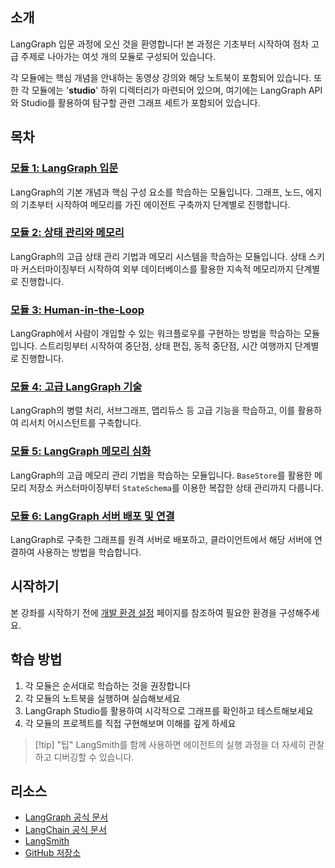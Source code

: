 ## 소개

LangGraph 입문 과정에 오신 것을 환영합니다! 본 과정은 기초부터 시작하여 점차 고급 주제로 나아가는 여섯 개의 모듈로 구성되어 있습니다.

각 모듈에는 핵심 개념을 안내하는 동영상 강의와 해당 노트북이 포함되어 있습니다. 또한 각 모듈에는 '**studio**' 하위 디렉터리가 마련되어 있으며, 여기에는 LangGraph API와 Studio를 활용하여 탐구할 관련 그래프 세트가 포함되어 있습니다.

## 목차

### [모듈 1: LangGraph 입문](https://github.com/jeongsk/langchain-academy/blob/main/module-1/README.md)

LangGraph의 기본 개념과 핵심 구성 요소를 학습하는 모듈입니다. 그래프, 노드, 에지의 기초부터 시작하여 메모리를 가진 에이전트 구축까지 단계별로 진행합니다.

### [모듈 2: 상태 관리와 메모리](https://github.com/jeongsk/langchain-academy/blob/main/module-2/README.md)

LangGraph의 고급 상태 관리 기법과 메모리 시스템을 학습하는 모듈입니다. 상태 스키마 커스터마이징부터 시작하여 외부 데이터베이스를 활용한 지속적 메모리까지 단계별로 진행합니다.

### [모듈 3: Human-in-the-Loop](https://github.com/jeongsk/langchain-academy/blob/main/module-3/README.md)

LangGraph에서 사람이 개입할 수 있는 워크플로우를 구현하는 방법을 학습하는 모듈입니다. 스트리밍부터 시작하여 중단점, 상태 편집, 동적 중단점, 시간 여행까지 단계별로 진행합니다.

### [모듈 4: 고급 LangGraph 기술](https://github.com/jeongsk/langchain-academy/blob/main/module-4/README.md)

LangGraph의 병렬 처리, 서브그래프, 맵리듀스 등 고급 기능을 학습하고, 이를 활용하여 리서치 어시스턴트를 구축합니다.

### [모듈 5: LangGraph 메모리 심화](https://github.com/jeongsk/langchain-academy/blob/main/module-5/README.md)

LangGraph의 고급 메모리 관리 기법을 학습하는 모듈입니다. `BaseStore`를 활용한 메모리 저장소 커스터마이징부터 `StateSchema`를 이용한 복잡한 상태 관리까지 다룹니다.

### [모듈 6: LangGraph 서버 배포 및 연결](https://github.com/jeongsk/langchain-academy/blob/main/module-6/README.md)

LangGraph로 구축한 그래프를 원격 서버로 배포하고, 클라이언트에서 해당 서버에 연결하여 사용하는 방법을 학습합니다.

## 시작하기

본 강좌를 시작하기 전에 [개발 환경 설정](개발%20환경%20설정.md) 페이지를 참조하여 필요한 환경을 구성해주세요.

## 학습 방법

1. 각 모듈은 순서대로 학습하는 것을 권장합니다
2. 각 모듈의 노트북을 실행하며 실습해보세요
3. LangGraph Studio를 활용하여 시각적으로 그래프를 확인하고 테스트해보세요
4. 각 모듈의 프로젝트를 직접 구현해보며 이해를 깊게 하세요

> [!tip] "팁"
> LangSmith를 함께 사용하면 에이전트의 실행 과정을 더 자세히 관찰하고 디버깅할 수 있습니다.

## 리소스

- [LangGraph 공식 문서](https://langchain-ai.github.io/langgraph/)
- [LangChain 공식 문서](https://python.langchain.com/)
- [LangSmith](https://smith.langchain.com/)
- [GitHub 저장소](https://github.com/jeongsk/langchain-academy)
